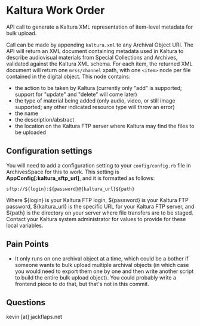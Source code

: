 # Kaltura Work Order

API call to generate a Kaltura XML representation of item-level metadata for bulk upload.

Call can be made by appending `kaltura.xml` to any Archival Object URI. The API will return an XML document containing metadata used in Kaltura to describe audiovisual materials from Special Collections and Archives, validated against the Kaltura XML schema. For each item, the returned XML document will return one `mrss/channel` xpath, with one `<item>` node per file contained in the digital object. This node contains:

* the action to be taken by Kaltura (currently only "add" is supported; support for "update" and "delete" will come later)
* the type of material being added (only audio, video, or still image supported; any other indicated resource type will throw an error)
* the name
* the description/abstract
* the location on the Kaltura FTP server where Kaltura may find the files to be uploaded

## Configuration settings

You will need to add a configuration setting to your `config/config.rb` file in ArchivesSpace for this to work. This setting is **AppConfig[:kaltura_sftp_url]**, and it is formatted as follows:

`sftp://${login}:${password}@{kaltura_url}${path}`

Where ${login} is your Kaltura FTP login, ${password} is your Kaltura FTP password, ${kaltura_url} is the specific URL for your Kaltura FTP server, and ${path} is the directory on your server where file transfers are to be staged. Contact your Kaltura system administrator for values to provide for these local variables.

## Pain Points

* It only runs on one archival object at a time, which could be a bother if someone wants to bulk upload multiple archival objects (in which case you would need to export them one by one and then write another script to build the entire bulk upload object). You could probably write a frontend piece to do that, but that's not in this commit.

## Questions

kevin [at] jackflaps.net
